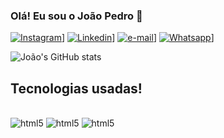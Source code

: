 
### Olá! Eu sou o João Pedro 🤙

[![Instagram](https://img.shields.io/badge/Instagram-E4405F?style=for-the-badge&logo=instagram&logoColor=white)](https://www.instagram.com/_jpmoraiss/)]
[![Linkedin](https://img.shields.io/badge/LinkedIn-0077B5?style=for-the-badge&logo=linkedin&logoColor=white)](https://www.linkedin.com/in/jo%C3%A3o-pedro-0a7528137/)]
[![e-mail](https://img.shields.io/badge/Gmail-D14836?style=for-the-badge&logo=gmail&logoColor=white)](jpmorais.ca11@gmail.com)]
[![Whatsapp](https://img.shields.io/badge/WhatsApp-25D366?style=for-the-badge&logo=whatsapp&logoColor=white)](https://api.whatsapp.com/send/?phone=5511974656526&text&app_absent=0)]

![João's GitHub stats](https://github-readme-stats.vercel.app/api?username=jpmoraiss&show_icons=true&theme=radical)

## Tecnologias usadas!

<div style="display: inline_block"><br/>
    <img aling="center" alt="html5" src="https://img.shields.io/badge/HTML5-E34F26?style=for-the-badge&logo=html5&logoColor=white"/>
    <img aling="center" alt="html5" src="https://img.shields.io/badge/CSS3-1572B6?style=for-the-badge&logo=css3&logoColor=white"/>
    <img aling="center" alt="html5" src="https://img.shields.io/badge/JavaScript-323330?style=for-the-badge&logo=javascript&logoColor=F7DF1E"/>

</div>
